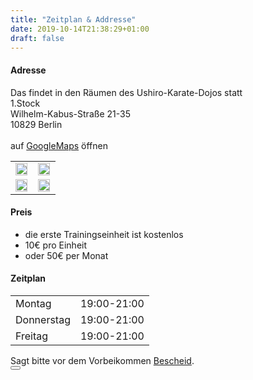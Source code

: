 ```yaml
---
title: "Zeitplan & Addresse"
date: 2019-10-14T21:38:29+01:00
draft: false
---
```


<h4 class="alert alert-info">Adresse</h4>

<div class="overflow-hidden mb-5">

  Das findet in den Räumen des Ushiro-Karate-Dojos statt<br>
  1.Stock<br>
  Wilhelm-Kabus-Straße 21-35<br>
  10829 Berlin<br><br>
  auf 
  <a href="https://www.google.com/maps/place/Flux+Aikido/@52.4822842,13.3654598,17z/data=!3m1!4b1!4m6!3m5!1s0x47a84f915a40cb01:0x5c50a918368a573e!8m2!3d52.482281!4d13.3680347!16s%2Fg%2F11rms4k9xl?entry=ttu" target="_blank">GoogleMaps</a>
  öffnen
  <table>
    <tr>
      <td><img src="/img/map/dojo-location-small.jpg" loading="lazy" width="98%"></td>
      <td><img src="/img/dojo-eingang-small.jpg" loading="lazy" width="98%"></td></tr>
    <tr>
      <td><img src="/img/dojo-room-small.jpg" loading="lazy" width="98%"></td>
      <td><img src="/img/dojo-klingel-small.jpg" loading="lazy" width="98%"></td>
    </tr>
  </table>
</div>

<h4 class="alert alert-info">Preis</h4>
<ul>
  <li>die erste Trainingseinheit ist kostenlos</li>
  <li>10€ pro Einheit</li>
  <li>oder 50€ per Monat</li>
</ul>

<h4 class="alert alert-info">Zeitplan</h4>
<table>
<tr><td>Montag</td><td>19:00-21:00</td></tr>
<tr><td>Donnerstag</td><td>19:00-21:00</td></tr>
<tr><td>Freitag</td><td>19:00-21:00</td></tr>
</table>
Sagt bitte vor dem Vorbeikommen <a href="/about/contact">Bescheid</a>.

<div class="alert alert-info alert-dismissible fade show mt-3">
    <button type="button" class="close" data-dismiss="alert"></button>
</div>
